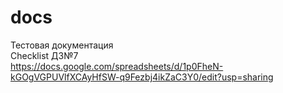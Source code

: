 # docs
Тестовая документация  
Checklist ДЗ№7  
https://docs.google.com/spreadsheets/d/1p0FheN-kGOgVGPUVlfXCAyHfSW-q9Fezbj4ikZaC3Y0/edit?usp=sharing
